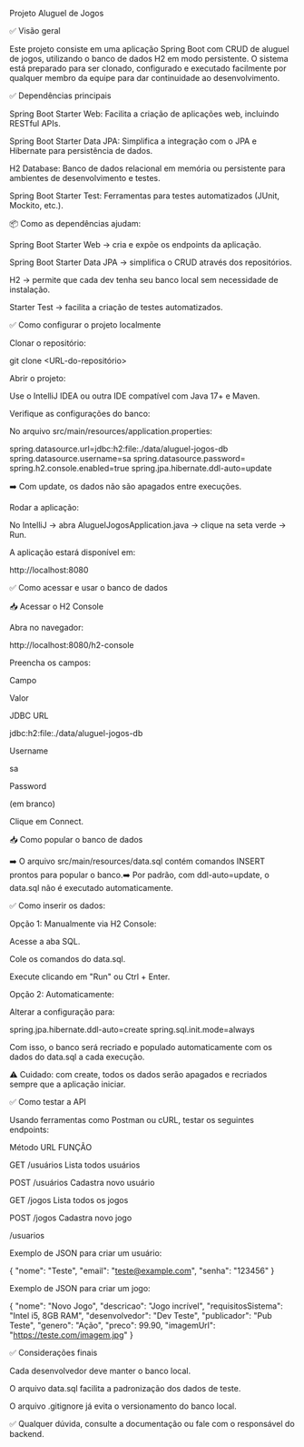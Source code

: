 Projeto Aluguel de Jogos

✅ Visão geral

Este projeto consiste em uma aplicação Spring Boot com CRUD de aluguel de jogos, utilizando o banco de dados H2 em modo persistente. O sistema está preparado para ser clonado, configurado e executado facilmente por qualquer membro da equipe para dar continuidade ao desenvolvimento.

✅ Dependências principais

Spring Boot Starter Web: Facilita a criação de aplicações web, incluindo RESTful APIs.

Spring Boot Starter Data JPA: Simplifica a integração com o JPA e Hibernate para persistência de dados.

H2 Database: Banco de dados relacional em memória ou persistente para ambientes de desenvolvimento e testes.

Spring Boot Starter Test: Ferramentas para testes automatizados (JUnit, Mockito, etc.).

📦 Como as dependências ajudam:

Spring Boot Starter Web → cria e expõe os endpoints da aplicação.

Spring Boot Starter Data JPA → simplifica o CRUD através dos repositórios.

H2 → permite que cada dev tenha seu banco local sem necessidade de instalação.

Starter Test → facilita a criação de testes automatizados.

✅ Como configurar o projeto localmente

Clonar o repositório:

git clone <URL-do-repositório>

Abrir o projeto:

Use o IntelliJ IDEA ou outra IDE compatível com Java 17+ e Maven.

Verifique as configurações do banco:

No arquivo src/main/resources/application.properties:

spring.datasource.url=jdbc:h2:file:./data/aluguel-jogos-db
spring.datasource.username=sa
spring.datasource.password=
spring.h2.console.enabled=true
spring.jpa.hibernate.ddl-auto=update

➡️ Com update, os dados não são apagados entre execuções.

Rodar a aplicação:

No IntelliJ → abra AluguelJogosApplication.java → clique na seta verde → Run.

A aplicação estará disponível em:

http://localhost:8080

✅ Como acessar e usar o banco de dados

📥 Acessar o H2 Console

Abra no navegador:

http://localhost:8080/h2-console

Preencha os campos:

Campo

Valor

JDBC URL

jdbc:h2:file:./data/aluguel-jogos-db

Username

sa

Password

(em branco)

Clique em Connect.

📥 Como popular o banco de dados

➡️ O arquivo src/main/resources/data.sql contém comandos INSERT prontos para popular o banco.➡️ Por padrão, com ddl-auto=update, o data.sql não é executado automaticamente.

✅ Como inserir os dados:

Opção 1: Manualmente via H2 Console:

Acesse a aba SQL.

Cole os comandos do data.sql.

Execute clicando em "Run" ou Ctrl + Enter.

Opção 2: Automaticamente:

Alterar a configuração para:

spring.jpa.hibernate.ddl-auto=create
spring.sql.init.mode=always

Com isso, o banco será recriado e populado automaticamente com os dados do data.sql a cada execução.

⚠️ Cuidado: com create, todos os dados serão apagados e recriados sempre que a aplicação iniciar.

✅ Como testar a API

Usando ferramentas como Postman ou cURL, testar os seguintes endpoints:

Método		URL		 FUNÇÃO

GET		/usuários	Lista todos usuários

POST		/usuários	Cadastra novo usuário

GET		/jogos		Lista todos os jogos

POST		/jogos		Cadastra novo jogo

/usuarios


Exemplo de JSON para criar um usuário:

{
  "nome": "Teste",
  "email": "teste@example.com",
  "senha": "123456"
}

Exemplo de JSON para criar um jogo:

{
  "nome": "Novo Jogo",
  "descricao": "Jogo incrível",
  "requisitosSistema": "Intel i5, 8GB RAM",
  "desenvolvedor": "Dev Teste",
  "publicador": "Pub Teste",
  "genero": "Ação",
  "preco": 99.90,
  "imagemUrl": "https://teste.com/imagem.jpg"
}

✅ Considerações finais

Cada desenvolvedor deve manter o banco local.

O arquivo data.sql facilita a padronização dos dados de teste.

O arquivo .gitignore já evita o versionamento do banco local.

✅ Qualquer dúvida, consulte a documentação ou fale com o responsável do backend.
